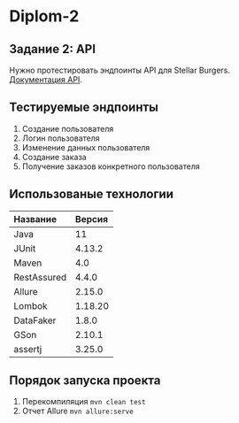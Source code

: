 # Diplom-2
## Задание 2: API
Нужно протестировать эндпоинты API для Stellar Burgers.
[Документация API](https://code.s3.yandex.net/qa-automation-engineer/java/cheatsheets/paid-track/diplom/api-documentation.pdf).

## Тестируемые эндпоинты
1) Создание пользователя
2) Логин пользователя
3) Изменение данных пользователя
4) Создание заказа
5) Получение заказов конкретного пользователя

## Использованые технологии
| Название      | Версия  |
|:--------------|:--------|
| Java          | 11      |
| JUnit         | 4.13.2  |
| Maven         | 4.0     |
| RestAssured   | 4.4.0   |
| Allure        | 2.15.0  |
| Lombok        | 1.18.20 |
| DataFaker     | 1.8.0   |
| GSon          | 2.10.1  |
| assertj       | 3.25.0   |

## Порядок запуска проекта
1) Перекомпиляция `mvn clean test`
2) Отчет Allure `mvn allure:serve`


